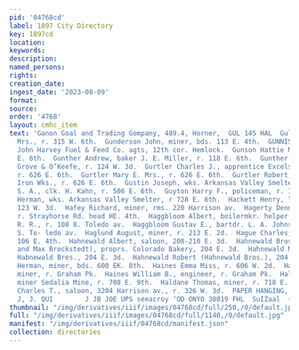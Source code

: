 ```yaml
---
pid: '04768cd'
label: 1897 City Directory
key: 1897cd
location: 
keywords: 
description: 
named_persons: 
rights: 
creation_date: 
ingest_date: '2023-08-09'
format: 
source: 
order: '4768'
layout: cmhc_item
text: 'Ganon Goal and Trading Gompany, 489.4, Horner,  GUL 145 HAL  Gullette E. V.
  Mrs., r. 315 W. 6th.  Gunderson John, miner, bds. 113 E. 4th.  GUNNISON COAL, The
  John Harvey Fuel & Feed Co. agts, 12th cor. Hemlock.  Gunson Hattie Mrs., r. 325
  E. 6th.  Gunther Andrew, baker J. E. Miller, r. 118 E. 6th.  Gunther Fred, apprentice
  Grove & O’Keefe, r. 124 W. 3d.  Gurtler Charles J., apprentice Excelsior Iron Wks,
  r. 626 E. 6th.  Gurtler Mary E. Mrs., r. 626 E. 6th.  Gurtler Robert, helper Excelsior
  Iron Wks., r. 626 E. 6th.  Gustin Joseph, wks. Arkansas Valley Smelter,  Guthman
  S. A., clk. H. Kahn, r. 506 E. 6th.  Guyton Harry F., policeman, r. 139 W. 6th.  H  Haas
  Herman, wks. Arkansas Valley Smelter, r 728 E. 6th.  Hackett Henry, lab, r. rear
  123 W. 3d.  Hafey Richard, miner, rms. 220 Harrison av.  Hagerty Dennis, miner,
  r. Strayhorse Rd. head HE. 4th.  Haggbloom Albert, boilermkr. helper Colo. Mid.
  R. R., r. 108 8. Toledo av.  Haggbloom Gustav E., bartdr. L. A. Johnson, r. 108
  S. To- ledo av.  Haglund August, miner, r. 213 E. 2d.  Hague Charles, mining, r.
  106 E. 4th.  Hahnewald Albert, saloon, 208-210 E. 3d.  Hahnewald Bros. (Robert Hahnewald
  and Max Brockstedt), proprs. Colorado Bakery, 204 E. 3d.  Hahnewald Max, driver
  Habnewald Bres., 204 E. 3d.  Hahnewald Robert (Hahnewald Bros.), 204 E. 3d.  Haho
  Herman, miner, bds. 600 EK. 8th.  Haines Emma Miss, r. 606 W. 2d.  Haines Oliver,
  miner, r. Graham Pk.  Haines William B., engineer, r. Graham Pk.  Haldane Archibald,
  miner Sedalia Mine, r. 708 E. 9th.  Haldane Thomas, miner, r. 718 E. 9th.  Hale
  Charles T., saloon, 3204 Harrison av., r. 326 W. 3d.  PAPER HANGING, exert Steiner.
  J, J. QUI        J JB JOE UPS seeacroy ‘OD ONYO 38019 FHL  SuIZaal  {ll    '
thumbnail: "/img/derivatives/iiif/images/04768cd/full/250,/0/default.jpg"
full: "/img/derivatives/iiif/images/04768cd/full/1140,/0/default.jpg"
manifest: "/img/derivatives/iiif/04768cd/manifest.json"
collection: directories
---
```

